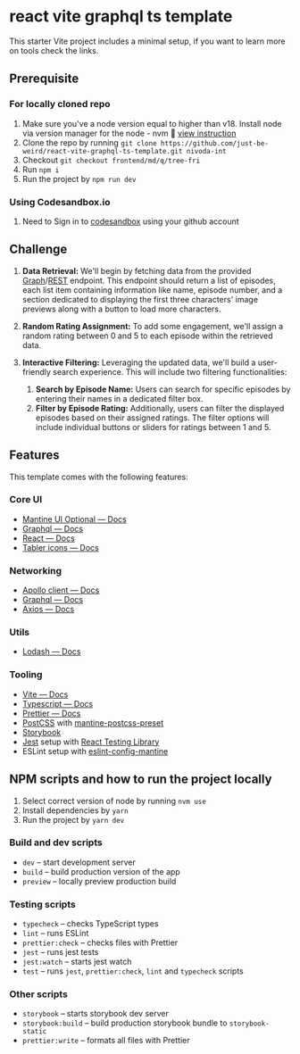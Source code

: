 # react vite graphql ts template

This starter Vite project includes a minimal setup, if you want to learn more on
tools check the links.

## Prerequisite

### For locally cloned repo

1. Make sure you've a node version equal to higher than v18. Install node via version manager for the node - nvm 🔗 [view instruction](https://github.com/nvm-sh/nvm)
2. Clone the repo by running `git clone https://github.com/just-be-weird/react-vite-graphql-ts-template.git nivoda-int`
3. Checkout `git checkout frontend/md/q/tree-fri`
4. Run `npm i`
5. Run the project by `npm run dev`

### Using Codesandbox.io

1. Need to Sign in to [codesandbox](https://codesandbox.io/) using your github account

## Challenge

1. **Data Retrieval:** We'll begin by fetching data from the provided [Graph](https://rickandmortyapi.com/documentation/#graphql)/[REST](https://rickandmortyapi.com/api/episode) endpoint.
This endpoint should return a list of episodes, each list item containing information like name, episode number, and a section dedicated to displaying the first three characters' image previews along with a button to load more characters.

2. **Random Rating Assignment:** To add some engagement, we'll assign a random rating between 0 and 5 to each episode within the retrieved data.

3. **Interactive Filtering:** Leveraging the updated data, we'll build a user-friendly search experience. This will include two filtering functionalities:
   1. **Search by Episode Name:** Users can search for specific episodes by entering their names in a dedicated filter box.
   2. **Filter by Episode Rating:** Additionally, users can filter the displayed episodes based on their assigned ratings. The filter options will include individual buttons or sliders for ratings between 1 and 5.

## Features

This template comes with the following features:

### Core UI

- [Mantine UI Optional — Docs](https://mantine.dev/core/app-shell/)
- [Graphql — Docs](https://graphql.org/learn/)
- [React — Docs](https://react.dev/reference/react/)
- [Tabler icons — Docs](https://tabler-icons.io/)

### Networking

- [Apollo client — Docs](https://www.apollographql.com/docs/react/)
- [Graphql — Docs](https://graphql.org/learn/)
- [Axios — Docs](https://axios-http.com/docs/intro/)

### Utils

- [Lodash — Docs](https://lodash.com/docs/4.17.15/)

### Tooling

- [Vite — Docs](https://vitejs.dev/guide/)
- [Typescript — Docs](https://www.typescriptlang.org/docs/)
- [Prettier — Docs](https://prettier.io/docs/en/install/)
- [PostCSS](https://postcss.org/) with [mantine-postcss-preset](https://mantine.dev/styles/postcss-preset)
- [Storybook](https://storybook.js.org/)
- [Jest](https://jestjs.io/) setup with [React Testing Library](https://testing-library.com/docs/react-testing-library/intro)
- ESLint setup with [eslint-config-mantine](https://github.com/mantinedev/eslint-config-mantine)

## NPM scripts and how to run the project locally

1. Select correct version of node by running `nvm use`
2. Install dependencies by `yarn`
3. Run the project by `yarn dev`

### Build and dev scripts

- `dev` – start development server
- `build` – build production version of the app
- `preview` – locally preview production build

### Testing scripts

- `typecheck` – checks TypeScript types
- `lint` – runs ESLint
- `prettier:check` – checks files with Prettier
- `jest` – runs jest tests
- `jest:watch` – starts jest watch
- `test` – runs `jest`, `prettier:check`, `lint` and `typecheck` scripts

### Other scripts

- `storybook` – starts storybook dev server
- `storybook:build` – build production storybook bundle to `storybook-static`
- `prettier:write` – formats all files with Prettier
